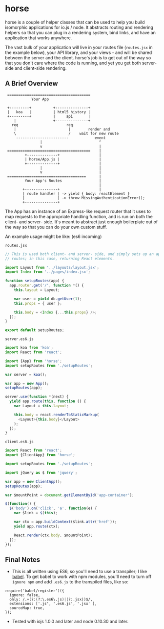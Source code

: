 horse
=====

horse is a couple of helper classes that can be used to help you build isomorphic
applications for io.js / node. It abstracts routing and rendering helpers so
that you can plug in a rendering system, bind links, and have an application
that works anywhere.

The vast bulk of your application will live in your routes file (`routes.jsx`
in the example below), your API library, and your views - and will be shared
between the server and the client. horse's job is to get out of the way so that
you don't care where the code is running, and yet you get both server-side and
client-side rendering.

A Brief Overview
----------------

```
 ======================================
            Your App

 +---------+          +---------------+
 |   koa   |          | html5 history |
 +---------+          |     api       |
    |                 +---------------+
   req                      req
    |                        |        render and
    \                        /    wait for new route
     ------------------------            event
                |                          ^
                v                          |
 ======================================    |
         +--------------+                  |
         | horse/App.js |                  |
         +--------------+                  |
                |                          |
                v                          |
 ====================================      |
         Your App's Routes                 |
                                           |
        +---------------+                  |
        | route handler | -> yield { body: reactElement }
        |               | -> throw MissingAuthenticationError();
        +---------------+
```

The App has an instance of an Express-like request router that it uses to map
requests to the appropriate handling function, and is run on both the client-
and server- side. It's meant to abstract just enough boilerplate out of the
way so that you can do your own custom stuff.

An example usage might be like: (es6 incoming)

`routes.jsx`

```javascript
// This is used both client- and server- side, and simply sets up an app with
// routes; in this case, returning React elements.

import Layout from '../layouts/layout.jsx';
import Index from '../pages/index.jsx';

function setupRoutes(app) {
  app.router.get('/', function *() {
    this.layout = Layout;

    var user = yield db.getUser(1);
    this.props = { user };

    this.body = <Index {...this.props} />;
  });
}

export default setupRoutes;
```


`server.es6.js`

```javascript
import koa from 'koa';
import React from 'react';

import {App} from 'horse';
import setupRoutes from './setupRoutes';

var server = koa();

var app = new App();
setupRoutes(app);

server.use(function *(next) {
  yield app.route(this, function () {
    var Layout = this.layout;

    this.body = react.renderToStaticMarkup(
      <Layout>{this.body}</Layout>
    );
  });
}
```

`client.es6.js`

```javascript
import React from 'react';
import {ClientApp} from 'horse';

import setupRoutes from './setupRoutes';

import jQuery as $ from 'jquery';

var app = new ClientApp();
setupRoutes(app);

var $mountPoint = document.getElementById('app-container');

$(function() {
  $('body').on('click', 'a', function(e) {
    var $link = $(this);

    var ctx = app.buildContext($link.attr('href'));
    yield app.route(ctx);

    React.render(ctx.body, $mountPoint);
  });
});

```


Final Notes
-----------

* This is all written using ES6, so you'll need to use a transpiler; I like
[babel](http://babeljs.io). To get babel to work with npm modules, you'll
need to turn off `ignore npm` and add `.es6.js` to the transpiled files, like
so:

```
require('babel/register')({
  ignore: false,
  only: /.+(?:(?:\.es6\.js)|(?:.jsx))$/,
  extensions: ['.js', '.es6.js', '.jsx' ],
  sourceMap: true,
});
```

* Tested with iojs 1.0.0 and later and node 0.10.30 and later.

